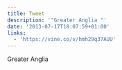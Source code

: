 ```yaml
---
title: Tweet
description: '"Greater Anglia "'
date: '2013-07-17T18:07:59+01:00'
links:
  - 'https://vine.co/v/hmh29q37AUU'
---
```

Greater Anglia 
